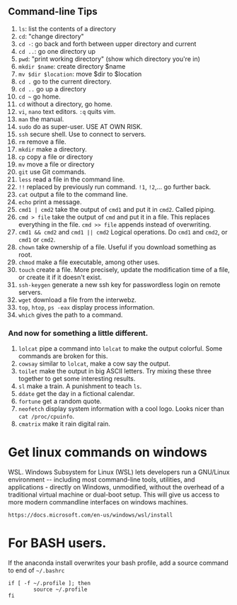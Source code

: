 ## Command-line Tips
1. `ls`: list the contents of a directory
2. `cd`: "change directory"
1. `cd -`: go back and forth between upper directory and current
1. `cd ..`: go one directory up
3. `pwd`: "print working directory" (show which directory you're in)
1. `mkdir $name`: create directory $name
1. `mv $dir $location`: move $dir to $location 
1. `cd .` go to the current directory.
1. `cd ..` go up a directory
1. `cd ~` go home.
1. `cd` without a directory, go home.
3. `vi`, `nano` text editors. `:q` quits vim.
4. `man` the manual.
5. `sudo` do as super-user. USE AT OWN RISK.
6. `ssh` secure shell. Use to connect to servers.
7. `rm` remove a file.
8. `mkdir` make a directory.
9. `cp` copy a file or directory
10. `mv` move a file or directory
11. `git` use Git commands.
12. `less` read a file in the command line.
13. `!!` replaced by previously run command. `!1`, `!2`,... go further back.
14. `cat` output a file to the command line.
15. `echo` print a message.
16. `cmd1 | cmd2` take the output of `cmd1` and put it in `cmd2`. Called piping.
17. `cmd > file` take the output of `cmd` and put it in a file. This replaces everything in the file. `cmd >> file` appends instead of overwriting. 
18. `cmd1 && cmd2` and `cmd1 || cmd2` Logical operations. Do `cmd1` and `cmd2`, or `cmd1` or `cmd2`.
19. `chown` take ownership of a file. Useful if you download something as root.
20. `chmod` make a file executable, among other uses.
21. `touch` create a file. More precisely, update the modification time of a file, or create it if it doesn't exist.
22. `ssh-keygen` generate a new ssh key for passwordless login on remote servers.
23. `wget` download a file from the interwebz.
24. `top`, `htop`, `ps -eax` display process information.
25. `which` gives the path to a command.

### And now for something a little different.
1. `lolcat` pipe a command into `lolcat` to make the output colorful. Some commands are broken for this.
2. `cowsay` similar to `lolcat`, make a cow say the output.
3. `toilet` make the output in big ASCII letters. Try mixing these three together to get some interesting results.
4. `sl` make a train. A punishment to teach `ls`.
5. `ddate` get the day in a fictional calendar. 
6. `fortune` get a random quote.
7. `neofetch` display system information with a cool logo. Looks nicer than `cat /proc/cpuinfo`.
8. `cmatrix` make it rain digital rain.
# Get linux commands on windows

WSL. Windows Subsystem for Linux (WSL) lets developers run a GNU/Linux environment -- including most command-line tools, utilities, and applications - 
	directly on Windows, unmodified, without the overhead of a traditional virtual machine or dual-boot setup. 
	This will give us access to more modern commandline interfaces on windows machines. 

	https://docs.microsoft.com/en-us/windows/wsl/install

# For BASH users. 
If the anaconda install overwrites your bash profile, add a source command to end of `~/.bashrc`
	
	if [ -f ~/.profile ]; then
    		source ~/.profile
	fi
